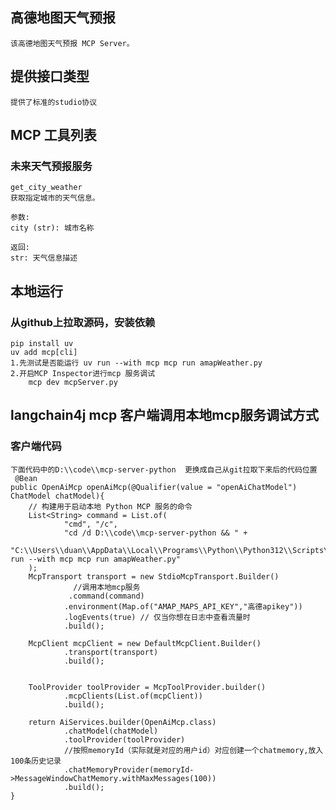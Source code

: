 ## 高德地图天气预报
    该高德地图天气预报 MCP Server。

## 提供接口类型
    提供了标准的studio协议
    
## MCP 工具列表
### 未来天气预报服务
    get_city_weather
    获取指定城市的天气信息。

    参数:
    city (str): 城市名称

    返回:
    str: 天气信息描述

## 本地运行
###  从github上拉取源码，安装依赖
    pip install uv
    uv add mcp[cli]
    1.先测试是否能运行 uv run --with mcp mcp run amapWeather.py
    2.开启MCP Inspector进行mcp 服务调试
        mcp dev mcpServer.py
## langchain4j mcp 客户端调用本地mcp服务调试方式
### 客户端代码
    下面代码中的D:\\code\\mcp-server-python  更换成自己从git拉取下来后的代码位置
     @Bean
    public OpenAiMcp openAiMcp(@Qualifier(value = "openAiChatModel") ChatModel chatModel){
        // 构建用于启动本地 Python MCP 服务的命令
        List<String> command = List.of(
                "cmd", "/c",
                "cd /d D:\\code\\mcp-server-python && " +
                        "C:\\Users\\duan\\AppData\\Local\\Programs\\Python\\Python312\\Scripts\\uv.exe run --with mcp mcp run amapWeather.py"
        );
        McpTransport transport = new StdioMcpTransport.Builder()
                  //调用本地mcp服务
                 .command(command)
                .environment(Map.of("AMAP_MAPS_API_KEY","高德apikey"))
                .logEvents(true) // 仅当你想在日志中查看流量时
                .build();

        McpClient mcpClient = new DefaultMcpClient.Builder()
                .transport(transport)
                .build();


        ToolProvider toolProvider = McpToolProvider.builder()
                .mcpClients(List.of(mcpClient))
                .build();

        return AiServices.builder(OpenAiMcp.class)
                .chatModel(chatModel)
                .toolProvider(toolProvider)
                //按照memoryId（实际就是对应的用户id）对应创建一个chatmemory,放入100条历史记录
                .chatMemoryProvider(memoryId->MessageWindowChatMemory.withMaxMessages(100))
                .build();
    }
